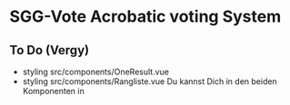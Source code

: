 # SGG-Vote Acrobatic voting System

## To Do (Vergy)
* styling  src/components/OneResult.vue
* styling  src/components/Rangliste.vue
Du kannst Dich in den beiden Komponenten in <template> und <style> austoben :-)

## To Do (Nils)
* reactivity fail to import Team in use src/components/MobileInput.vue
* Kampfgerichte Arrays
* Resultcalculation
* load and save data.json

## Project setup
```
npm install
npm run serve
```

## Compiles and minifies for production
```
npm run build
```

## Pages Views

Result page   localhost:8080/
Zeigt alle 10 Sekunden abwechselnd die folgenden Componenten
```
src/components/Rangliste.vue 
src/components/OneResult.vue
```
Rangliste.vue zeigt die Gesamt- Rangliste gefiltert nach der letzten Wertungsklasse und typ an z.B. 'N1' && 'W3' 
OneResult.vue zeigt die Einzelwertung (aktuell nur die Überschriften hier kannst Du deine Vorstellung realisieren)
```
src/components/MobileInput.vue 
```

Kampfgericht   localhost:8080/input
Kampfgericht view zur Wertungseingabe auf den Mobile devices (Handy's I-Pads)

Organisations Page   localhost:8080/orga
Organisations Page. Festlegen der nächsten Startnummer für die nächste Wertung

